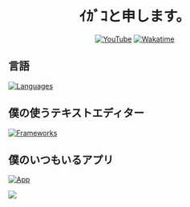 <h1 align="center">ｲｶﾞｺと申します。</h1>

<div align="center">
  
  [![YouTube](https://img.shields.io/badge/YouTube-3b5998?style=for-the-badge&logo=youtube&logoColor=red)](https://youtube.com/@igakojp_tri-u)
[![Wakatime](https://wakatime.com/badge/user/4574977e-50bb-4df7-803b-fe5b31eab6dd.svg?style=for-the-badge)](https://wakatime.com/@4574977e-50bb-4df7-803b-fe5b31eab6dd)


  <!--<a href="https://github-readme-streak-stats.herokuapp.com/?user=taroj1205&theme=black-ice&border_color=20252a&stroke=0000&background=060A0CD0#gh-dark-mode-only">
      <img title="🔥 Get streak stats for your profile at git.io/streak-stats" alt="taroj1205's streak" src="https://github-readme-streak-stats.herokuapp.com/?user=taroj1205&theme=black-ice&border_color=20252a&stroke=0000&background=060A0CD0#gh-dark-mode-only"/>
  </a>
    <a href="https://github-readme-streak-stats.herokuapp.com/?user=taroj1205&theme=black-ice&border_color=20252a&stroke=0000&background=060A0CD0#gh-light-mode-only">
      <img title="🔥 Get streak stats for your profile at git.io/streak-stats" alt="taroj1205's streak" src="https://github-readme-streak-stats.herokuapp.com/?user=taroj1205&theme=default&border_color=20252a&stroke=0000&background=ffffff"/>
  </a>  
 
   -->
<!--  <a href="https://github.com/ryo-ma/github-profile-trophy#gh-dark-mode-only">
  <img src="https://github-profile-trophy.vercel.app/?username=taroj1205&theme=onedark" 
    </a>
      <a href="https://github.com/ryo-ma/github-profile-trophy#gh-light-mode-only">
  <img src="https://github-profile-trophy.vercel.app/?username=taroj1205&theme=flat" 
    </a> -->
  
</div>

## 言語

[![Languages](https://skillicons.dev/icons?i=javascript,html,css,python)](https://skillicons.dev)

## 僕の使うテキストエディター

[![Frameworks](https://skillicons.dev/icons?i=vscode,sublimetext)](https://skillicons.dev)

## 僕のいつもいるアプリ

[![App](https://skillicons.dev/icons?i=discord)](https://skillicons.dev)

<!--## My coding stats

  <a href="https://wakatime.com/@taroj1205#gh-dark-mode-only"><img src="https://wakatime.com/share/@taroj1205/73a679e9-c642-449d-a70c-f4dff787c8f6.svg" align="top" /></a>
<a href="https://wakatime.com/@taroj1205#gh-light-mode-only"><img src="https://wakatime.com/share/@taroj1205/6355258e-a040-45d3-a69e-17b70a94af18.svg" align="top" /></a>
-->

<a href="https://wakatime.com/@igakojp"><img src="https://wakatime.com/share/@igakojp/e42f38d1-9e8c-48b5-8f21-b0520f6ad03e.svg" align="top" /></a>
